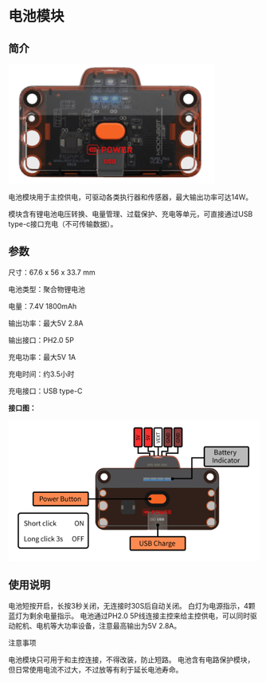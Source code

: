 # 电池模块

## 简介

![](./images/render_battery.png)

电池模块用于主控供电，可驱动各类执行器和传感器，最大输出功率可达14W。

模块含有锂电池电压转换、电量管理、过载保护、充电等单元，可直接通过USB type-c接口充电（不可传输数据）。

## 参数

尺寸：67.6 x 56 x 33.7 mm

电池类型：聚合物锂电池

电量：7.4V 1800mAh

输出功率：最大5V 2.8A

输出接口：PH2.0 5P

充电功率：最大5V 1A

充电时间：约3.5小时

充电接口：USB type-C

**接口图：**

![](./images/pinout_battery.png)

## 使用说明

电池短按开启，长按3秒关闭，无连接时30S后自动关闭。
白灯为电源指示，4颗蓝灯为剩余电量指示。
电池通过PH2.0 5P线连接主控来给主控供电，可以同时驱动舵机、电机等大功率设备，注意最高输出为5V 2.8A。

注意事项

电池模块只可用于和主控连接，不得改装，防止短路。
电池含有电路保护模块，但日常使用电流不过大，不过放等有利于延长电池寿命。
